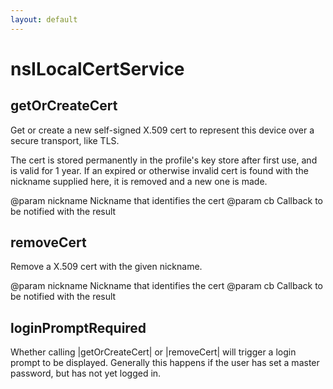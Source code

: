 ```yaml
---
layout: default
---
```


# nsILocalCertService #

## getOrCreateCert ##

Get or create a new self-signed X.509 cert to represent this device over a
secure transport, like TLS.

The cert is stored permanently in the profile's key store after first use,
and is valid for 1 year.  If an expired or otherwise invalid cert is found
with the nickname supplied here, it is removed and a new one is made.

@param nickname Nickname that identifies the cert
@param cb       Callback to be notified with the result


## removeCert ##

Remove a X.509 cert with the given nickname.

@param nickname Nickname that identifies the cert
@param cb       Callback to be notified with the result


## loginPromptRequired ##

Whether calling |getOrCreateCert| or |removeCert| will trigger a login
prompt to be displayed.  Generally this happens if the user has set a
master password, but has not yet logged in.

